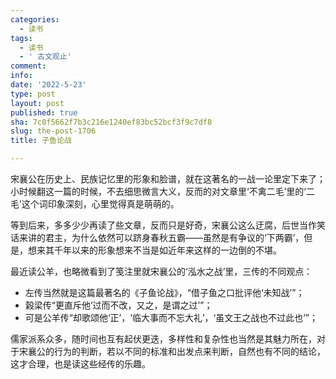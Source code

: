 ```yaml
---
categories:
  - 读书
tags:
  - 读书
  - ' 古文观止'
comment: 
info: 
date: '2022-5-23'
type: post
layout: post
published: true
sha: 7c0f5662f7b3c216e1240ef83bc52bcf3f9c7df8
slug: the-post-1706
title: 子鱼论战

---
```

宋襄公在历史上、民族记忆里的形象和脸谱，就在这著名的一战一论里定下来了；小时候翻这一篇的时候，不去细思微言大义，反而的对文章里‘不禽二毛’里的‘二毛’这个词印象深刻，心里觉得真是萌萌的。

等到后来，多多少少再读了些文章，反而只是好奇，宋襄公这么迂腐，后世当作笑话来讲的君主，为什么依然可以跻身春秋五霸——虽然是有争议的‘下两霸’，但是，想来其千年以来的形象想来不当是如近年来这样的一边倒的不堪。

最近读公羊，也略微看到了笺注里就宋襄公的‘泓水之战’里，三传的不同观点：

- 左传当然就是这篇最著名的《子鱼论战》，“借子鱼之口批评他‘未知战’”；
- 榖梁传“更直斥他‘过而不改，又之，是谓之过’”；
- 可是公羊传“却歌颂他‘正’，‘临大事而不忘大礼’，‘虽文王之战也不过此也’”；

儒家派系众多，随时间也互有起伏更迭，多样性和复杂性也当然是其魅力所在，对于宋襄公的行为的判断，若以不同的标准和出发点来判断，自然也有不同的结论，这才合理，也是读这些经传的乐趣。